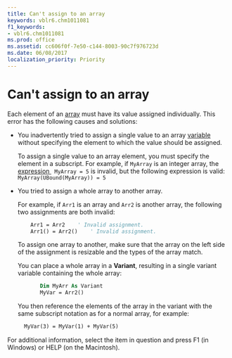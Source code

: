 ```yaml
---
title: Can't assign to an array
keywords: vblr6.chm1011081
f1_keywords:
- vblr6.chm1011081
ms.prod: office
ms.assetid: cc606f0f-7e50-c144-8003-90c7f976723d
ms.date: 06/08/2017
localization_priority: Priority
---
```



# Can't assign to an array

Each element of an [array](../../Glossary/vbe-glossary.md#array) must have its value assigned individually. This error has the following causes and solutions:

- You inadvertently tried to assign a single value to an array [variable](../../Glossary/vbe-glossary.md#variable) without specifying the element to which the value should be assigned.
    
  To assign a single value to an array element, you must specify the element in a subscript. For example, if  `MyArray` is an integer array, the [expression ](../../Glossary/vbe-glossary.md#expression) ` MyArray = 5` is invalid, but the following expression is valid: `MyArray(UBound(MyArray)) = 5`
    
- You tried to assign a whole array to another array. 
    
  For example, if  `Arr1` is an array and `Arr2` is another array, the following two assignments are both invalid:
    
  ```vb
      Arr1 = Arr2    ' Invalid assignment. 
      Arr1() = Arr2()    ' Invalid assignment. 
  ```

  To assign one array to another, make sure that the array on the left side of the assignment is resizable and the types of the array match.
    
  You can place a whole array in a **Variant**, resulting in a single variant variable containing the whole array:

  ```vb
         Dim MyArr As Variant 
         MyVar = Arr2() 
  ```


  You then reference the elements of the array in the variant with the same subscript notation as for a normal array, for example:
    
  ```vb
    MyVar(3) = MyVar(1) + MyVar(5) 
  ```

For additional information, select the item in question and press F1 (in Windows) or HELP (on the Macintosh).

